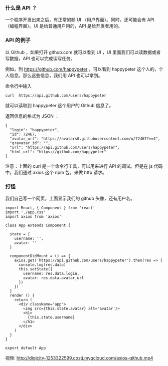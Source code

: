 ### 什么是 API ？

一个程序开发出来之后，有正常的额 UI （用户界面）。同时，还可能会有 API （编程界面）。UI 是给普通用户用的，API 是给开发者用的。

### API 的例子

以 Github ，如果打开 github.com 就可以看到 UI ，UI 里面我们可以读数据或者写数据，API 也可以完成读写任务。

例如，到 https://github.com/happypeter ，可以看到 happypeter 这个人的，个人信息。那么这些信息，我们用 API 也可以拿到。

命令行中输入
```
curl  https://api.github.com/users/happypeter
```
就可以读取到 happypeter 这个用户的 Github 信息了。

返回信息的格式为 JSON ：
```
{
  "login": "happypeter",
  "id": 72467,
  "avatar_url": "https://avatars0.githubusercontent.com/u/72467?v=4",
  "gravatar_id": "",
  "url": "https://api.github.com/users/happypeter",
  "html_url": "https://github.com/happypeter"
}
```
注意：上面的 curl 是一个命令行工具，可以用来进行 API 的调试。但是在 js 代码中，我们通过 axios 这个 npm 包，来做 http 请求。

### 打怪

我们自己写一个网页，上面显示我们的 github 头像，还有用户名。
```
import React, { Component } from 'react'
import './app.css'
import axios from 'axios'

class App extends Component {

  state = {
    username: '',
    avatar: ''
  }

  componentDidMount = () => {
    axios.get('https://api.github.com/users/happypeter').then(res => {
      console.log(res.data)
      this.setState({
        username: res.data.login,
        avatar: res.data.avatar_url
      })
    })
  }
  render () {
    return (
      <div className='app'>
        <img src={this.state.avatar} alt='avatar'/>
        <h1>
          {this.state.username}
        </h1>
      </div>
    )
  }
}

export default App
```
视频: http://digicity-1253322599.costj.myqcloud.com/axios-github.mp4
